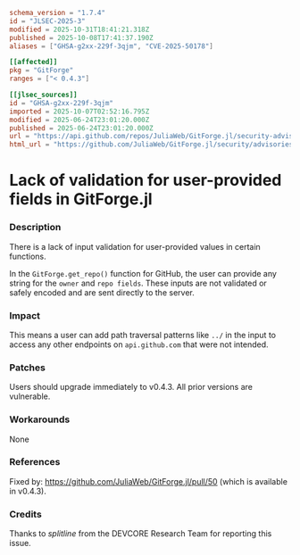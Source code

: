 ```toml
schema_version = "1.7.4"
id = "JLSEC-2025-3"
modified = 2025-10-31T18:41:21.318Z
published = 2025-10-08T17:41:37.190Z
aliases = ["GHSA-g2xx-229f-3qjm", "CVE-2025-50178"]

[[affected]]
pkg = "GitForge"
ranges = ["< 0.4.3"]

[[jlsec_sources]]
id = "GHSA-g2xx-229f-3qjm"
imported = 2025-10-07T02:52:16.795Z
modified = 2025-06-24T23:01:20.000Z
published = 2025-06-24T23:01:20.000Z
url = "https://api.github.com/repos/JuliaWeb/GitForge.jl/security-advisories/GHSA-g2xx-229f-3qjm"
html_url = "https://github.com/JuliaWeb/GitForge.jl/security/advisories/GHSA-g2xx-229f-3qjm"
```

# Lack of validation for user-provided fields in GitForge.jl

### Description

There is a lack of input validation for user-provided values in certain functions.

In the `GitForge.get_repo()` function for GitHub, the user can provide any string for the `owner` and `repo fields`. These inputs are not validated or safely encoded and are sent directly to the server.

### Impact

This means a user can add path traversal patterns like `../` in the input to access any other endpoints on `api.github.com` that were not intended.

### Patches

Users should upgrade immediately to v0.4.3. All prior versions are vulnerable.

### Workarounds

None

### References

Fixed by: https://github.com/JuliaWeb/GitForge.jl/pull/50 (which is available in v0.4.3).

### Credits

Thanks to *splitline* from the DEVCORE Research Team for reporting this issue.

